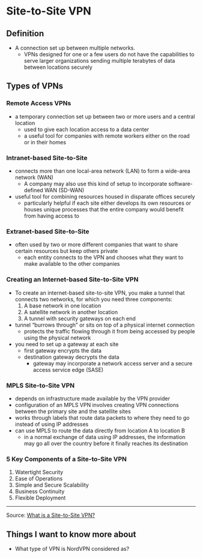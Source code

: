# **Site-to-Site VPN**
## **Definition**
- A connection set up between multiple networks.
  - VPNs designed for one or a few users do not have the capabilities to serve larger organizations sending multiple terabytes of data between locations securely

## **Types of VPNs**
### **Remote Access VPNs**
- a temporary connection set up between two or more users and a central location
  - used to give each location access to a data center
  - a useful tool for companies with remote workers either on the road or in their homes
### **Intranet-based Site-to-Site**
- connects more than one local-area network (LAN) to form a wide-area network (WAN)
  - A company may also use this kind of setup to incorporate software-defined WAN (SD-WAN)
- useful tool for combining resources housed in disparate offices securely
  - particularly helpful if each site either develops its own resources or houses unique processes that the entire company would benefit from having access to
### **Extranet-based Site-to-Site**
- often used by two or more different companies that want to share certain resources but keep others private
  - each entity connects to the VPN and chooses what they want to make available to the other companies
### **Creating an Internet-based Site-to-Site VPN**
- To create an internet-based site-to-site VPN, you make a tunnel that connects two networks, for which you need three components:
  1. A base network in one location
  2. A satellite network in another location
  3. A tunnel with security gateways on each end
- tunnel “burrows through” or sits on top of a physical internet connection
  - protects the traffic flowing through it from being accessed by people using the physical network
- you need to set up a gateway at each site
  - first gateway encrypts the data
  - destination gateway decrypts the data
    - gateway may incorporate a network access server and a secure access service edge (SASE)
### **MPLS Site-to-Site VPN**
- depends on infrastructure made available by the VPN provider
- configuration of an MPLS VPN involves creating VPN connections between the primary site and the satellite sites
- works through labels that route data packets to where they need to go instead of using IP addresses
- can use MPLS to route the data directly from location A to location B
  - in a normal exchange of data using IP addresses, the information may go all over the country before it finally reaches its destination
### **5 Key Components of a Site-to-Site VPN**
1. Watertight Security 
2. Ease of Operations 
3. Simple and Secure Scalability 
4. Business Continuity 
5. Flexible Deployment
---
Source: [What is a Site-to-Site VPN?](https://www.fortinet.com/fr/resources/cyberglossary/what-is-site-to-site-vpn)

## **Things I want to know more about**
- What type of VPN is NordVPN considered as?
